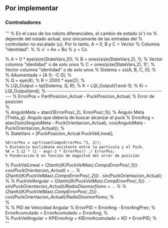 ## Por implementar

### Controladores
'''
% En el caso de los robots diferenciales, el cambio de estado (x') no
% depende del estado actual, sino únicamente de las entradas del
% controlador no escalado (u). Por lo tanto, A = 0, B y C = Vector
% Columna "identidad".
%
%       x' = Ax + Bu
%       y = Cx

%     A = 0 * eye(size(StateVars,2));
%     B = ones(size(StateVars,2), 1);                                                     % Vector columna "identidad" o de solo unos
%     C = ones(size(StateVars,2), 1)';                                                    % Vector columna "identidad" o de solo unos
%     Sistema = ss(A, B, C, 0);
%     
%     AAumentada = [A 0; -C 0];
%     
%     Q = eye(4);
%     R = 2000 * eye(2);
%     
%     LQI_Output = lqi(Sistema, Q, R);
%     K = LQI_Output(1:end-1);
%     Ki = LQI_Output(end);
% ------------------------------------------------------------
%     ErrorPos = PartPosicion_Actual - PuckPosicion_Actual;                               % Error de posición    
%     
%     AnguloMeta = atan2(ErrorPos(:,2), ErrorPos(:,1));                                   % Ángulo Meta (Theta_g): Ángulo que debería de buscar alcanzar el puck
%     ErrorAng = atan2(sin(AnguloMeta - PuckOrientacion_Actual), cos(AnguloMeta - PuckOrientacion_Actual));
%     
%     StateVars = [PuckPosicion_Actual PuckVelLineal];

    %ErrorPos = sqrt(sum(CompsErrorPos.^2, 2));                                           % Distancia euclideana existente entre la partícula y el Puck.
    %K = 3.12 * (1 - exp(-2 * ErrorPos)) ./ ErrorPos;                                    % Ponderación K en función de magnitud del error de posición
    
%     PuckVelLineal  = (2*tanh((K/PuckVelMax).*CompsErrorPos(:,1))) .* cos(PuckOrientacion_Actual) + ...
%                      (2*tanh((K/PuckVelMax).*CompsErrorPos(:,2))) .* sin(PuckOrientacion_Actual);
% %     PuckVelAngular = (2*tanh((K/PuckVelMax).*CompErrorPos(:,1))) .* -sin(PuckOrientacion_Actual)/RadioDisomorfismo + ...
% %                      (2*tanh((K/PuckVelMax).*CompErrorPos(:,2))) .* cos(PuckOrientacion_Actual)/RadioDisomorfismo;
%     
%     
%     % PID de Velocidad Angular
%     ErrorPID = ErrorAng - ErrorAngPrev;
%     ErrorAcumulado = ErrorAcumulado + ErrorAng;
%     
%     PuckVelAngular = KP*ErrorAng + KI*ErrorAcumulado + KD * ErrorPID;
%          
'''